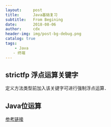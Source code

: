 ```yaml
--- 
layout:     post
title:      Java基础复习
subtitle:   From Begining
date:       2018-08-06
author:     cdx
header-img: img/post-bg-debug.png
catalog: true
tags:
    - Java
　　- 终端
---
```


## strictfp 浮点运算关键字

定义方法类型前加入该关键字可进行强制浮点运算．

## Java位运算

[参考链接](https://blog.csdn.net/xiaochunyong/article/details/7748713)

## 

